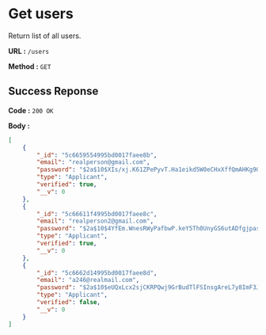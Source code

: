 # Get users

Return list of all users.

**URL :** `/users`

**Method :** `GET`

## Success Reponse

**Code :** `200 OK`

**Body :**

```json
[
	{
		"_id": "5c6659554995bd0017faee8b",
		"email": "realperson@gmail.com",
		"password": "$2a$10$XIs/xj.K61ZPePyvT.Ha1eikd5W0eCHxXffQmAHKg9QiHFI4Uu/8m",
		"type": "Applicant",
		"verified": true,
		"__v": 0
	},
	{
		"_id": "5c66611f4995bd0017faee8c",
		"email": "realperson2@gmail.com",
		"password": "$2a$10$4YfEm.WnesRWyPafbwP.keY5Th0UnyGS6utADfgjpas.PavH0U7Uu",
		"type": "Applicant",
		"verified": true,
		"__v": 0
	},
	{
		"_id": "5c6662d14995bd0017faee8d",
		"email": "a246@realmail.com",
		"password": "$2a$10$eUQxLcx2sjCKRPQwj9GrBudTlFSInsgAreL7y8ImF3J8srURoZQN6",
		"type": "Applicant",
		"verified": false,
		"__v": 0
	}
]
```
